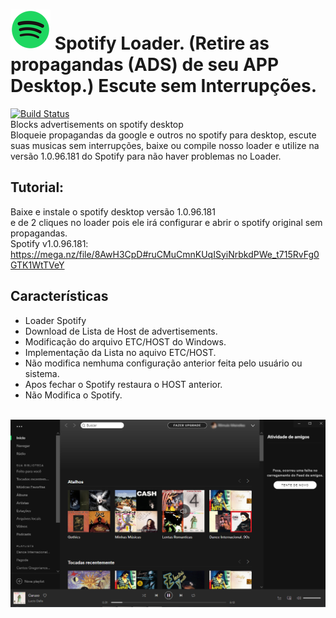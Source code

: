 # <img src="/Pictures/SpotifyLogo.png"> Spotify Loader. (Retire as propagandas (ADS) de seu APP Desktop.) Escute sem Interrupções.
[![Build Status](https://travis-ci.org/joemccann/dillinger.svg?branch=master)](https://github.com/Romulo-Meirelles) <br>
Blocks advertisements on spotify desktop<br>
Bloqueie propagandas da google e outros no spotify para desktop, escute suas musicas sem interrupções, baixe ou compile nosso loader e utilize na versão 1.0.96.181 do Spotify para não haver problemas no Loader.<br>

## Tutorial:<br>
Baixe e instale o spotify desktop versão 1.0.96.181 <br>
e de 2 cliques no loader pois ele irá configurar e abrir o spotify original sem propagandas.<br>
Spotify v1.0.96.181: https://mega.nz/file/8AwH3CpD#ruCMuCmnKUqISyiNrbkdPWe_t715RvFg0GTK1WtTVeY<br>

## Características

- Loader Spotify
- Download de Lista de Host de advertisements.
- Modificação do arquivo ETC/HOST do Windows.
- Implementação da Lista no aquivo ETC/HOST.
- Não modifica nemhuma configuração anterior feita pelo usuário ou sistema.
- Apos fechar o Spotify restaura o HOST anterior.
- Não Modifica o Spotify.
<br>
<img src="Pictures/Spotify.png" width="1024" heigth="768" align="left">
